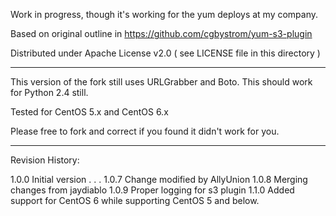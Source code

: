Work in progress, though it's working for the yum deploys at my company.

Based on original outline in https://github.com/cgbystrom/yum-s3-plugin

Distributed under Apache License v2.0 ( see LICENSE file in this directory )

-----

This version of the fork still uses URLGrabber and Boto.  This should work for
Python 2.4 still.

Tested for CentOS 5.x and CentOS 6.x

Please free to fork and correct if you found it didn't work for you.

-----

Revision History:

1.0.0 Initial version
.
.
.
1.0.7 Change modified by AllyUnion
1.0.8 Merging changes from jaydiablo
1.0.9 Proper logging for s3 plugin
1.1.0 Added support for CentOS 6 while supporting CentOS 5 and below.
